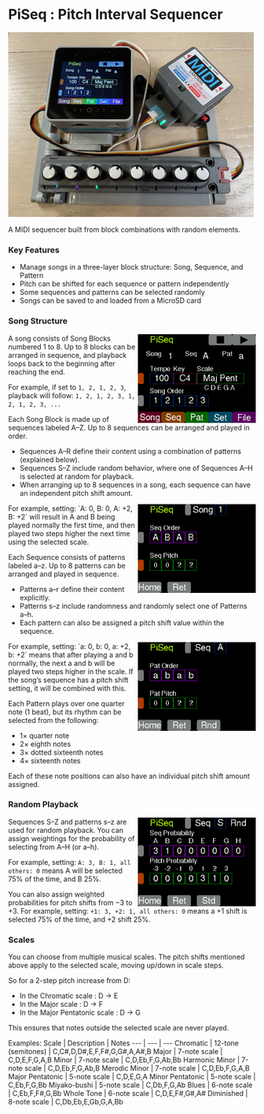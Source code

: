 # PiSeq : Pitch Interval Sequencer
[<img src="images/PiSeq.jpg" width=500>](images/PiSeq.jpg)

A MIDI sequencer built from block combinations with random elements.

### Key Features
- Manage songs in a three-layer block structure: Song, Sequence, and Pattern
- Pitch can be shifted for each sequence or pattern independently
- Some sequences and patterns can be selected randomly
- Songs can be saved to and loaded from a MicroSD card

### Song Structure
<img src="images/play.bmp" align="right" width="240">
A song consists of Song Blocks numbered 1 to 8. Up to 8 blocks can be arranged in sequence, and playback loops back to the beginning after reaching the end.

For example, if set to `1, 2, 1, 2, 3`, playback will follow:
`1, 2, 1, 2, 3, 1, 2, 1, 2, 3, ...`

Each Song Block is made up of sequences labeled A–Z. Up to 8 sequences can be arranged and played in order.

- Sequences A–R define their content using a combination of patterns (explained below).
- Sequences S–Z include random behavior, where one of Sequences A–H is selected at random for playback.
- When arranging up to 8 sequences in a song, each sequence can have an independent pitch shift amount.

<img src="images/song.bmp" align="right" width="240">
For example, setting:
`A: 0, B: 0, A: +2, B: +2`
will result in A and B being played normally the first time, and then played two steps higher the next time using the selected scale.

Each Sequence consists of patterns labeled a–z. Up to 8 patterns can be arranged and played in sequence.

- Patterns a–r define their content explicitly.
- Patterns s–z include randomness and randomly select one of Patterns a–h.
- Each pattern can also be assigned a pitch shift value within the sequence.

<img src="images/seq.bmp" align="right" width="240">
For example, setting:
`a: 0, b: 0, a: +2, b: +2`
means that after playing a and b normally, the next a and b will be played two steps higher in the scale.
If the song’s sequence has a pitch shift setting, it will be combined with this.

Each Pattern plays over one quarter note (1 beat), but its rhythm can be selected from the following:

- 1× quarter note
- 2× eighth notes
- 3× dotted sixteenth notes
- 4× sixteenth notes

Each of these note positions can also have an individual pitch shift amount assigned.

### Random Playback
<img src="images/seqrnd.bmp" align="right" width="240">
Sequences S–Z and patterns s–z are used for random playback.
You can assign weightings for the probability of selecting from A–H (or a–h).

For example, setting:
`A: 3, B: 1, all others: 0`
means A will be selected 75% of the time, and B 25%.

You can also assign weighted probabilities for pitch shifts from −3 to +3.
For example, setting:
`+1: 3, +2: 1, all others: 0`
means a +1 shift is selected 75% of the time, and +2 shift 25%.

### Scales
You can choose from multiple musical scales. The pitch shifts mentioned above apply to the selected scale, moving up/down in scale steps.

So for a 2-step pitch increase from D:

- In the Chromatic scale : D -> E
- In the Major scale : D -> F
- In the Major Pentatonic scale : D -> G

This ensures that notes outside the selected scale are never played.

Examples:
Scale | Description | Notes
--- | --- | ---
Chromatic | 12-tone (semitones) | C,C#,D,D#,E,F,F#,G,G#,A,A#,B
Major | 7-note scale | C,D,E,F,G,A,B
Minor | 7-note scale | C,D,Eb,F,G,Ab,Bb
Harmonic Minor | 7-note scale | C,D,Eb,F,G,Ab,B
Merodic Minor | 7-note scale | C,D,Eb,F,G,A,B
Major Pentatonic | 5-note scale | C,D,E,G,A
Minor Pentatonic | 5-note scale | C,Eb,F,G,Bb
Miyako-bushi | 5-note scale | C,Db,F,G,Ab
Blues | 6-note scale | C,Eb,F,F#,G,Bb
Whole Tone | 6-note scale | C,D,E,F#,G#,A#
Diminished | 8-note scale | C,Db,Eb,E,Gb,G,A,Bb





